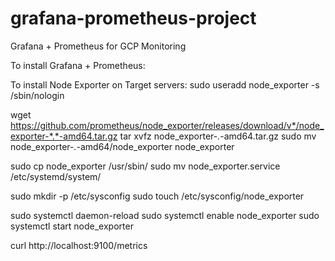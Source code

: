 # grafana-prometheus-project
Grafana + Prometheus for GCP Monitoring

To install Grafana + Prometheus:



To install Node Exporter on Target servers:
sudo useradd node_exporter -s /sbin/nologin

wget https://github.com/prometheus/node_exporter/releases/download/v*/node_exporter-*.*-amd64.tar.gz
tar xvfz node_exporter-*.*-amd64.tar.gz
sudo mv node_exporter-*.*-amd64/node_exporter node_exporter

sudo cp node_exporter /usr/sbin/
sudo mv node_exporter.service /etc/systemd/system/

sudo mkdir -p /etc/sysconfig
sudo touch /etc/sysconfig/node_exporter

sudo systemctl daemon-reload
sudo systemctl enable node_exporter
sudo systemctl start node_exporter

curl http://localhost:9100/metrics
